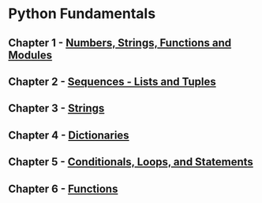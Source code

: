 # Python Fundamentals

## Chapter 1 - [Numbers, Strings, Functions and Modules](https://github.com/weslleysk/Python/blob/master/ch1.py)
## Chapter 2 - [Sequences - Lists and Tuples](https://github.com/weslleysk/Python/blob/master/ch2.py)
## Chapter 3 - [Strings](https://github.com/weslleysk/Python/blob/master/ch3.py)
## Chapter 4 - [Dictionaries](https://github.com/weslleysk/Python/blob/master/ch4.py)
## Chapter 5 - [Conditionals, Loops, and Statements](https://github.com/weslleysk/Python/blob/master/ch5.py)
## Chapter 6 - [Functions](https://github.com/weslleysk/Python/blob/master/ch6.py)